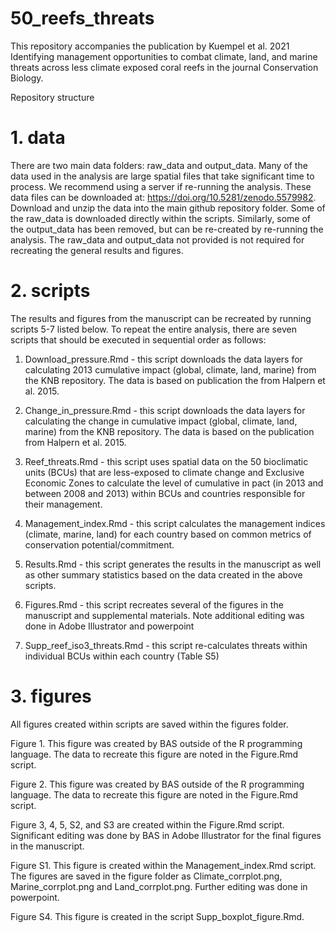 # 50_reefs_threats

This repository accompanies the publication by Kuempel et al. 2021 Identifying management opportunities to combat climate, land, and marine threats across less climate exposed coral reefs in the journal Conservation Biology. 

Repository structure
# 1. data

There are two main data folders: raw_data and output_data. Many of the data used in the analysis are large spatial files that take significant time to process. We recommend using a server if re-running the analysis. These data files can be downloaded at: https://doi.org/10.5281/zenodo.5579982. Download and unzip the data into the main github repository folder. Some of the raw_data is downloaded directly within the scripts. Similarly, some of the output_data has been removed, but can be re-created by re-running the analysis. The raw_data and output_data not provided is not required for recreating the general results and figures.

# 2. scripts

The results and figures from the manuscript can be recreated by running scripts 5-7 listed below. To repeat the entire analysis, there are seven scripts that should be executed in sequential order as follows:

  1. Download_pressure.Rmd - this script downloads the data layers for calculating 2013 cumulative impact (global, climate, land, marine) from the KNB repository. The data is based on publication the from Halpern et al. 2015.

  2. Change_in_pressure.Rmd - this script downloads the data layers for calculating the change in cumulative impact (global, climate, land, marine) from the KNB repository. The data is based on the publication from Halpern et al. 2015. 

  3. Reef_threats.Rmd - this script uses spatial data on the 50 bioclimatic units (BCUs) that are less-exposed to climate change and Exclusive Economic Zones to calculate the level of cumulative in pact (in 2013 and between 2008 and 2013) within BCUs and countries responsible for their management.

  4. Management_index.Rmd - this script calculates the management indices (climate, marine, land) for each country based on common metrics of conservation potential/commitment. 

  5. Results.Rmd - this script generates the results in the manuscript as well as other summary statistics based on the data created in the above scripts.

  6. Figures.Rmd - this script recreates several of the figures in the manuscript and supplemental materials. Note additional editing was done in Adobe Illustrator and powerpoint

  7. Supp_reef_iso3_threats.Rmd - this script re-calculates threats within individual BCUs within each country (Table S5)

# 3. figures

All figures created within scripts are saved within the figures folder.

Figure 1. This figure was created by BAS outside of the R programming language. The data to recreate this figure are noted in the Figure.Rmd script.

Figure 2. This figure was created by BAS outside of the R programming language. The data to recreate this figure are noted in the Figure.Rmd script.

Figure 3, 4, 5, S2, and S3 are created within the Figure.Rmd script. Significant editing was done by BAS in Adobe Illustrator for the final figures in the manuscript.

Figure S1. This figure is created within the Management_index.Rmd script. The figures are saved in the figure folder as Climate_corrplot.png, Marine_corrplot.png and Land_corrplot.png. Further editing was done in powerpoint.

Figure S4. This figure is created in the script Supp_boxplot_figure.Rmd.
